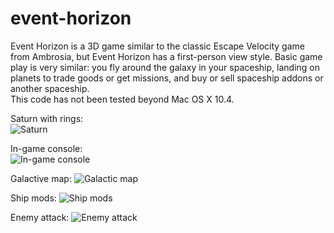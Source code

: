 # event-horizon
Event Horizon is a 3D game similar to the classic Escape Velocity game from Ambrosia, but Event Horizon has a first-person view style. Basic game play is very similar: you fly around the galaxy in your spaceship, landing on planets to trade goods or get missions, and buy or sell spaceship addons or another spaceship.  
This code has not been tested beyond Mac OS X 10.4.

Saturn with rings:  
![Saturn](https://eventhorizon.viscerallogic.com/img/Saturn0.6.6.png)

In-game console:  
![In-game console](https://eventhorizon.viscerallogic.com/img/Console0.6.0.png)

Galactive map:
![Galactic map](https://eventhorizon.viscerallogic.com/img/Map0.4.7.png)

Ship mods:
![Ship mods](https://eventhorizon.viscerallogic.com/img/Mods0.4.7.png)

Enemy attack:
![Enemy attack](https://eventhorizon.viscerallogic.com/img/Gangbang0.5.6.png)
